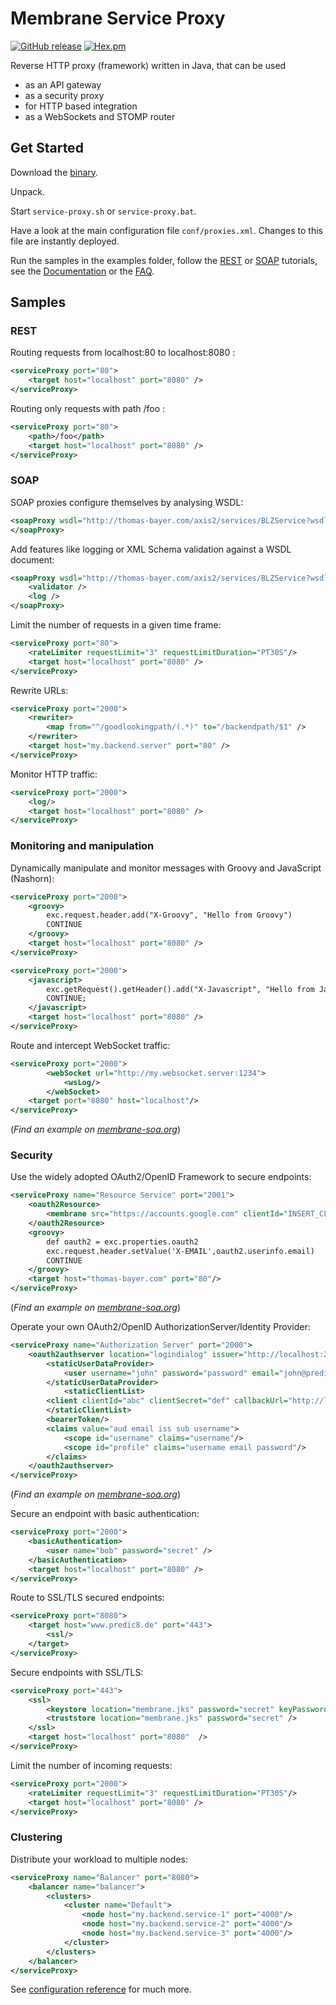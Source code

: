 Membrane Service Proxy
======================
[![GitHub release](https://img.shields.io/github/release/membrane/service-proxy.svg)](https://github.com/membrane/service-proxy/releases/latest)
[![Hex.pm](https://img.shields.io/hexpm/l/plug.svg)](https://raw.githubusercontent.com/membrane/service-proxy/master/distribution/router/LICENSE.txt)

Reverse HTTP proxy (framework) written in Java, that can be used

*   as an API gateway
*   as a security proxy
*   for HTTP based integration
*   as a WebSockets and STOMP router

Get Started
-----------

Download the [binary](https://github.com/membrane/service-proxy/releases).

Unpack.

Start `service-proxy.sh` or `service-proxy.bat`.

Have a look at the main configuration file `conf/proxies.xml`. Changes to this file are instantly deployed.

Run the samples in the examples folder, follow the [REST](https://www.membrane-soa.org/service-proxy-doc/4.8/rest-quickstart.htm) or [SOAP](https://www.membrane-soa.org/service-proxy-doc/4.4/soap-quickstart.htm) tutorials, see the [Documentation](https://www.membrane-soa.org/service-proxy-doc/) or the [FAQ](https://github.com/membrane/service-proxy/wiki/Membrane-Service-Proxy-FAQ).

Samples
-------

### REST

Routing requests from localhost:80 to localhost:8080 :
```xml
<serviceProxy port="80">
    <target host="localhost" port="8080" />
</serviceProxy>
```

Routing only requests with path /foo :

```xml
<serviceProxy port="80">
    <path>/foo</path>
    <target host="localhost" port="8080" />
</serviceProxy>
```


### SOAP

SOAP proxies configure themselves by analysing WSDL:

```xml
<soapProxy wsdl="http://thomas-bayer.com/axis2/services/BLZService?wsdl">
</soapProxy>
```

Add features like logging or XML Schema validation against a WSDL document:

```xml
<soapProxy wsdl="http://thomas-bayer.com/axis2/services/BLZService?wsdl">
	<validator />
	<log />
</soapProxy>
```

Limit the number of requests in a given time frame:

```xml
<serviceProxy port="80">
    <rateLimiter requestLimit="3" requestLimitDuration="PT30S"/>
    <target host="localhost" port="8080" />
</serviceProxy>
```
Rewrite URLs:

```xml
<serviceProxy port="2000">
    <rewriter>
    	<map from="^/goodlookingpath/(.*)" to="/backendpath/$1" />
    </rewriter>
    <target host="my.backend.server" port="80" />
</serviceProxy>
```

Monitor HTTP traffic:
```xml
<serviceProxy port="2000">
    <log/>
    <target host="localhost" port="8080" />
</serviceProxy>
```

### Monitoring and manipulation

Dynamically manipulate and monitor messages with Groovy and JavaScript (Nashorn):

```xml
<serviceProxy port="2000">
  	<groovy>
    	exc.request.header.add("X-Groovy", "Hello from Groovy")
    	CONTINUE
  	</groovy>
	<target host="localhost" port="8080" />
</serviceProxy>
```
```xml
<serviceProxy port="2000">
  	<javascript>
    	exc.getRequest().getHeader().add("X-Javascript", "Hello from JavaScript");
   		CONTINUE;
  	</javascript>
	<target host="localhost" port="8080" />
</serviceProxy>
```

Route and intercept WebSocket traffic:

```xml
<serviceProxy port="2000">
        <webSocket url="http://my.websocket.server:1234">
            <wsLog/>
        </webSocket>
    <target port="8080" host="localhost"/>
</serviceProxy>
```
(_Find an example on [membrane-soa.org](https://www.membrane-soa.org/service-proxy-doc/current/websocket-routing-intercepting.htm)_)

### Security

Use the widely adopted OAuth2/OpenID Framework to secure endpoints:

```xml
<serviceProxy name="Resource Service" port="2001">
    <oauth2Resource>
        <membrane src="https://accounts.google.com" clientId="INSERT_CLIENT_ID" clientSecret="INSERT_CLIENT_SECRET" scope="email profile" subject="sub"/>
    </oauth2Resource>    
    <groovy>
        def oauth2 = exc.properties.oauth2
        exc.request.header.setValue('X-EMAIL',oauth2.userinfo.email)
        CONTINUE
    </groovy>
    <target host="thomas-bayer.com" port="80"/>
</serviceProxy>
```
(_Find an example on [membrane-soa.org](https://www.membrane-soa.org/service-proxy-doc/current/oauth2-openid.htm)_)

Operate your own OAuth2/OpenID AuthorizationServer/Identity Provider:
```xml
<serviceProxy name="Authorization Server" port="2000">
    <oauth2authserver location="logindialog" issuer="http://localhost:2000" consentFile="consentFile.json">
        <staticUserDataProvider>
        	<user username="john" password="password" email="john@predic8.de" />
        </staticUserDataProvider>
        	<staticClientList>
        <client clientId="abc" clientSecret="def" callbackUrl="http://localhost:2001/oauth2callback" />
        </staticClientList>
    	<bearerToken/>
        <claims value="aud email iss sub username">
        	<scope id="username" claims="username"/>
        	<scope id="profile" claims="username email password"/>
        </claims>
    </oauth2authserver>
</serviceProxy>
```
(_Find an example on [membrane-soa.org](https://www.membrane-soa.org/service-proxy-doc/current/oauth2-code-flow-example.htm)_)

Secure an endpoint with basic authentication:
```xml
<serviceProxy port="2000">
    <basicAuthentication>
        <user name="bob" password="secret" />
    </basicAuthentication>
    <target host="localhost" port="8080" />
</serviceProxy>
```

Route to SSL/TLS secured endpoints:
```xml
<serviceProxy port="8080">
	<target host="www.predic8.de" port="443">
		<ssl/>
	</target>
</serviceProxy>
```

Secure endpoints with SSL/TLS:
```xml
<serviceProxy port="443">
	<ssl>
		<keystore location="membrane.jks" password="secret" keyPassword="secret" />
		<truststore location="membrane.jks" password="secret" />
	</ssl>
	<target host="localhost" port="8080"  />
</serviceProxy>
```

Limit the number of incoming requests:

```xml
<serviceProxy port="2000">
    <rateLimiter requestLimit="3" requestLimitDuration="PT30S"/>
    <target host="localhost" port="8080" />
</serviceProxy>
```

### Clustering

Distribute your workload to multiple nodes:
```xml
<serviceProxy name="Balancer" port="8080">
    <balancer name="balancer">
        <clusters>
            <cluster name="Default">
                <node host="my.backend.service-1" port="4000"/>
                <node host="my.backend.service-2" port="4000"/>
                <node host="my.backend.service-3" port="4000"/>
            </cluster>
        </clusters>
    </balancer>
</serviceProxy>
```

See [configuration reference](https://www.membrane-soa.org/service-proxy-doc/current/configuration/reference/) for much more.
